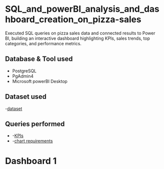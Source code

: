 # SQL_and_powerBI_analysis_and_dashboard_creation_on_pizza-sales
Executed SQL queries on pizza sales data and connected results to Power BI, building an interactive dashboard highlighting KPIs, sales trends, top categories, and performance metrics.

## Database & Tool used
- PostgreSQL
- PgAdmin4
- Microsoft powerBI Desktop

## Dataset used
-<a href = "https://github.com/Tusharnjaiswal/SQL_and_powerBI_analysis_and_dashboard_creation_on_pizza-sales/blob/main/pizza_sales.csv">dataset</a>

## Queries performed
- -<a href = "https://github.com/Tusharnjaiswal/SQL_and_powerBI_analysis_and_dashboard_creation_on_pizza-sales/blob/main/KPIs.sql">KPIs<a/>
- -<a href = "https://github.com/Tusharnjaiswal/SQL_and_powerBI_analysis_and_dashboard_creation_on_pizza-sales/blob/main/chart%20requirements.sql">chart requirements<a/>

# Dashboard 1
